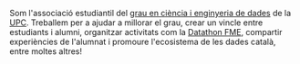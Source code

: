 Som l'associació estudiantil del [grau en ciència i enginyeria de dades](https://dse.upc.edu) de la [UPC](https://upc.edu).
Treballem per a ajudar a millorar el grau, crear un vincle entre estudiants i alumni, organitzar activitats com la [Datathon FME](https://datathon.cat), compartir experiències de l'alumnat i promoure l'ecosistema de les dades català, entre moltes altres!
